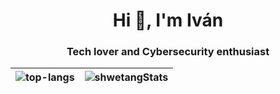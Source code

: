 
<h1 align="center">Hi 👋, I'm Iván</h1>
<h3 align="center">Tech lover and Cybersecurity enthusiast</h3>



 
| <img src="https://github-readme-stats.vercel.app/api/top-langs/?username=1arlz&layout=donut-vertical&theme=synthwave" alt="top-langs" /> | <img src="https://github-readme-stats.vercel.app/api?username=1arlz&show=reviews,discussions_started,discussions_answered,prs_merged,prs_merged_percentage&theme=synthwave&show_icons=true" alt="shwetangStats" /> |
|------------------------------------------------------------------------------------------------------------------------------------|-----------------------------------------------------------------------------------------------------------------------------------------------------|

